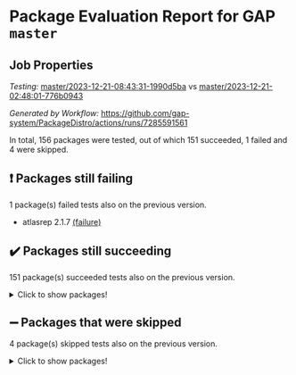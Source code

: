 # Package Evaluation Report for GAP `master`

## Job Properties

*Testing:* [master/2023-12-21-08:43:31-1990d5ba](https://github.com/gap-system/PackageDistro/blob/data/reports/master/2023-12-21-08:43:31-1990d5ba) vs [master/2023-12-21-02:48:01-776b0943](https://github.com/gap-system/PackageDistro/blob/data/reports/master/2023-12-21-02:48:01-776b0943)

*Generated by Workflow:* https://github.com/gap-system/PackageDistro/actions/runs/7285591561

In total, 156 packages were tested, out of which 151 succeeded, 1 failed and 4 were skipped.

## :exclamation: Packages still failing

1 package(s) failed tests also on the previous version.
- atlasrep 2.1.7 [(failure)](https://github.com/gap-system/PackageDistro/actions/runs/7285591561/job/19853193178)

## :heavy_check_mark: Packages still succeeding

151 package(s) succeeded tests also on the previous version.
<details><summary>Click to show packages!</summary>

- 4ti2interface 2023.02-04 [(success)](https://github.com/gap-system/PackageDistro/actions/runs/7285591561/job/19853192030)
- ace 5.6.2 [(success)](https://github.com/gap-system/PackageDistro/actions/runs/7285591561/job/19853192240)
- aclib 1.3.2 [(success)](https://github.com/gap-system/PackageDistro/actions/runs/7285591561/job/19853192421)
- agt 0.3.1 [(success)](https://github.com/gap-system/PackageDistro/actions/runs/7285591561/job/19853192607)
- alnuth 3.2.1 [(success)](https://github.com/gap-system/PackageDistro/actions/runs/7285591561/job/19853192802)
- anupq 3.3.0 [(success)](https://github.com/gap-system/PackageDistro/actions/runs/7285591561/job/19853193009)
- autodoc 2023.06.19 [(success)](https://github.com/gap-system/PackageDistro/actions/runs/7285591561/job/19853195324)
- automata 1.15 [(success)](https://github.com/gap-system/PackageDistro/actions/runs/7285591561/job/19853195805)
- automgrp 1.3.2 [(success)](https://github.com/gap-system/PackageDistro/actions/runs/7285591561/job/19853196115)
- autpgrp 1.11 [(success)](https://github.com/gap-system/PackageDistro/actions/runs/7285591561/job/19853197130)
- cap 2023.12-11 [(success)](https://github.com/gap-system/PackageDistro/actions/runs/7285591561/job/19853197583)
- caratinterface 2.3.6 [(success)](https://github.com/gap-system/PackageDistro/actions/runs/7285591561/job/19853198469)
- cddinterface 2022.11.01 [(success)](https://github.com/gap-system/PackageDistro/actions/runs/7285591561/job/19853198633)
- circle 1.6.6 [(success)](https://github.com/gap-system/PackageDistro/actions/runs/7285591561/job/19853198825)
- classicpres 1.22 [(success)](https://github.com/gap-system/PackageDistro/actions/runs/7285591561/job/19853198992)
- cohomolo 1.6.11 [(success)](https://github.com/gap-system/PackageDistro/actions/runs/7285591561/job/19853199162)
- congruence 1.2.5 [(success)](https://github.com/gap-system/PackageDistro/actions/runs/7285591561/job/19853199350)
- corelg 1.56 [(success)](https://github.com/gap-system/PackageDistro/actions/runs/7285591561/job/19853199540)
- crime 1.6 [(success)](https://github.com/gap-system/PackageDistro/actions/runs/7285591561/job/19853199731)
- crisp 1.4.6 [(success)](https://github.com/gap-system/PackageDistro/actions/runs/7285591561/job/19853199923)
- crypting 0.10.4 [(success)](https://github.com/gap-system/PackageDistro/actions/runs/7285591561/job/19853200118)
- cryst 4.1.27 [(success)](https://github.com/gap-system/PackageDistro/actions/runs/7285591561/job/19853200333)
- crystcat 1.1.10 [(success)](https://github.com/gap-system/PackageDistro/actions/runs/7285591561/job/19853200543)
- ctbllib 1.3.6 [(success)](https://github.com/gap-system/PackageDistro/actions/runs/7285591561/job/19853200735)
- cubefree 1.19 [(success)](https://github.com/gap-system/PackageDistro/actions/runs/7285591561/job/19853200912)
- curlinterface 2.3.2 [(success)](https://github.com/gap-system/PackageDistro/actions/runs/7285591561/job/19853201106)
- cvec 2.8.1 [(success)](https://github.com/gap-system/PackageDistro/actions/runs/7285591561/job/19853201296)
- datastructures 0.3.0 [(success)](https://github.com/gap-system/PackageDistro/actions/runs/7285591561/job/19853201542)
- deepthought 1.0.6 [(success)](https://github.com/gap-system/PackageDistro/actions/runs/7285591561/job/19853201753)
- design 1.8 [(success)](https://github.com/gap-system/PackageDistro/actions/runs/7285591561/job/19853201939)
- difsets 2.3.1 [(success)](https://github.com/gap-system/PackageDistro/actions/runs/7285591561/job/19853202139)
- digraphs 1.6.3 [(success)](https://github.com/gap-system/PackageDistro/actions/runs/7285591561/job/19853202324)
- edim 1.3.7 [(success)](https://github.com/gap-system/PackageDistro/actions/runs/7285591561/job/19853202526)
- example 4.3.4 [(success)](https://github.com/gap-system/PackageDistro/actions/runs/7285591561/job/19853202724)
- examplesforhomalg 2023.10-01 [(success)](https://github.com/gap-system/PackageDistro/actions/runs/7285591561/job/19853202912)
- factint 1.6.3 [(success)](https://github.com/gap-system/PackageDistro/actions/runs/7285591561/job/19853203111)
- ferret 1.0.9 [(success)](https://github.com/gap-system/PackageDistro/actions/runs/7285591561/job/19853203306)
- fga 1.5.0 [(success)](https://github.com/gap-system/PackageDistro/actions/runs/7285591561/job/19853203509)
- fining 1.5.6 [(success)](https://github.com/gap-system/PackageDistro/actions/runs/7285591561/job/19853203723)
- float 1.0.3 [(success)](https://github.com/gap-system/PackageDistro/actions/runs/7285591561/job/19853203918)
- format 1.4.3 [(success)](https://github.com/gap-system/PackageDistro/actions/runs/7285591561/job/19853204119)
- forms 1.2.9 [(success)](https://github.com/gap-system/PackageDistro/actions/runs/7285591561/job/19853204335)
- fplsa 1.2.6 [(success)](https://github.com/gap-system/PackageDistro/actions/runs/7285591561/job/19853204518)
- fr 2.4.12 [(success)](https://github.com/gap-system/PackageDistro/actions/runs/7285591561/job/19853204698)
- francy 2.0.3 [(success)](https://github.com/gap-system/PackageDistro/actions/runs/7285591561/job/19853204893)
- fwtree 1.3 [(success)](https://github.com/gap-system/PackageDistro/actions/runs/7285591561/job/19853205073)
- gapdoc 1.6.6 [(success)](https://github.com/gap-system/PackageDistro/actions/runs/7285591561/job/19853205223)
- gauss 2023.02-04 [(success)](https://github.com/gap-system/PackageDistro/actions/runs/7285591561/job/19853205423)
- gaussforhomalg 2023.11-01 [(success)](https://github.com/gap-system/PackageDistro/actions/runs/7285591561/job/19853205615)
- gbnp 1.0.5 [(success)](https://github.com/gap-system/PackageDistro/actions/runs/7285591561/job/19853205823)
- generalizedmorphismsforcap 2023.08-02 [(success)](https://github.com/gap-system/PackageDistro/actions/runs/7285591561/job/19853206032)
- genss 1.6.8 [(success)](https://github.com/gap-system/PackageDistro/actions/runs/7285591561/job/19853206238)
- gradedmodules 2023.09-01 [(success)](https://github.com/gap-system/PackageDistro/actions/runs/7285591561/job/19853206489)
- gradedringforhomalg 2023.08-01 [(success)](https://github.com/gap-system/PackageDistro/actions/runs/7285591561/job/19853206712)
- grape 4.9.0 [(success)](https://github.com/gap-system/PackageDistro/actions/runs/7285591561/job/19853206933)
- groupoids 1.73 [(success)](https://github.com/gap-system/PackageDistro/actions/runs/7285591561/job/19853207164)
- grpconst 2.6.4 [(success)](https://github.com/gap-system/PackageDistro/actions/runs/7285591561/job/19853207376)
- guarana 0.96.3 [(success)](https://github.com/gap-system/PackageDistro/actions/runs/7285591561/job/19853207579)
- guava 3.18 [(success)](https://github.com/gap-system/PackageDistro/actions/runs/7285591561/job/19853207783)
- hap 1.60 [(success)](https://github.com/gap-system/PackageDistro/actions/runs/7285591561/job/19853207991)
- hapcryst 0.1.15 [(success)](https://github.com/gap-system/PackageDistro/actions/runs/7285591561/job/19853208201)
- hecke 1.5.3 [(success)](https://github.com/gap-system/PackageDistro/actions/runs/7285591561/job/19853208437)
- help 3.5 [(success)](https://github.com/gap-system/PackageDistro/actions/runs/7285591561/job/19853208641)
- homalg 2023.10-01 [(success)](https://github.com/gap-system/PackageDistro/actions/runs/7285591561/job/19853208836)
- homalgtocas 2023.11-01 [(success)](https://github.com/gap-system/PackageDistro/actions/runs/7285591561/job/19853209043)
- idrel 2.45 [(success)](https://github.com/gap-system/PackageDistro/actions/runs/7285591561/job/19853209281)
- images 1.3.1 [(success)](https://github.com/gap-system/PackageDistro/actions/runs/7285591561/job/19853209484)
- intpic 0.3.0 [(success)](https://github.com/gap-system/PackageDistro/actions/runs/7285591561/job/19853209651)
- io 4.8.2 [(success)](https://github.com/gap-system/PackageDistro/actions/runs/7285591561/job/19853209853)
- io_forhomalg 2023.02-04 [(success)](https://github.com/gap-system/PackageDistro/actions/runs/7285591561/job/19853210010)
- irredsol 1.4.4 [(success)](https://github.com/gap-system/PackageDistro/actions/runs/7285591561/job/19853210202)
- json 2.1.1 [(success)](https://github.com/gap-system/PackageDistro/actions/runs/7285591561/job/19853210389)
- jupyterkernel 1.5.0 [(success)](https://github.com/gap-system/PackageDistro/actions/runs/7285591561/job/19853210593)
- jupyterviz 1.5.6 [(success)](https://github.com/gap-system/PackageDistro/actions/runs/7285591561/job/19853210804)
- kan 1.36 [(success)](https://github.com/gap-system/PackageDistro/actions/runs/7285591561/job/19853211026)
- kbmag 1.5.11 [(success)](https://github.com/gap-system/PackageDistro/actions/runs/7285591561/job/19853211209)
- laguna 3.9.6 [(success)](https://github.com/gap-system/PackageDistro/actions/runs/7285591561/job/19853211400)
- liealgdb 2.2.1 [(success)](https://github.com/gap-system/PackageDistro/actions/runs/7285591561/job/19853211598)
- liepring 2.8 [(success)](https://github.com/gap-system/PackageDistro/actions/runs/7285591561/job/19853211824)
- liering 2.4.2 [(success)](https://github.com/gap-system/PackageDistro/actions/runs/7285591561/job/19853212015)
- linearalgebraforcap 2023.12-05 [(success)](https://github.com/gap-system/PackageDistro/actions/runs/7285591561/job/19853212198)
- localizeringforhomalg 2023.10-01 [(success)](https://github.com/gap-system/PackageDistro/actions/runs/7285591561/job/19853212375)
- loops 3.4.3 [(success)](https://github.com/gap-system/PackageDistro/actions/runs/7285591561/job/19853212548)
- lpres 1.0.3 [(success)](https://github.com/gap-system/PackageDistro/actions/runs/7285591561/job/19853212740)
- majoranaalgebras 1.5.1 [(success)](https://github.com/gap-system/PackageDistro/actions/runs/7285591561/job/19853212961)
- mapclass 1.4.6 [(success)](https://github.com/gap-system/PackageDistro/actions/runs/7285591561/job/19853213148)
- matgrp 0.70 [(success)](https://github.com/gap-system/PackageDistro/actions/runs/7285591561/job/19853213312)
- matricesforhomalg 2023.11-02 [(success)](https://github.com/gap-system/PackageDistro/actions/runs/7285591561/job/19853213529)
- modisom 2.5.4 [(success)](https://github.com/gap-system/PackageDistro/actions/runs/7285591561/job/19853213740)
- modulepresentationsforcap 2023.10-01 [(success)](https://github.com/gap-system/PackageDistro/actions/runs/7285591561/job/19853213952)
- modules 2023.10-01 [(success)](https://github.com/gap-system/PackageDistro/actions/runs/7285591561/job/19853214116)
- monoidalcategories 2023.11-02 [(success)](https://github.com/gap-system/PackageDistro/actions/runs/7285591561/job/19853214309)
- nconvex 2022.09-01 [(success)](https://github.com/gap-system/PackageDistro/actions/runs/7285591561/job/19853214541)
- nilmat 1.4.2 [(success)](https://github.com/gap-system/PackageDistro/actions/runs/7285591561/job/19853214753)
- nock 1.5 [(success)](https://github.com/gap-system/PackageDistro/actions/runs/7285591561/job/19853214929)
- normalizinterface 1.3.6 [(success)](https://github.com/gap-system/PackageDistro/actions/runs/7285591561/job/19853215135)
- nq 2.5.10 [(success)](https://github.com/gap-system/PackageDistro/actions/runs/7285591561/job/19853215320)
- numericalsgps 1.3.1 [(success)](https://github.com/gap-system/PackageDistro/actions/runs/7285591561/job/19853215495)
- openmath 11.5.3 [(success)](https://github.com/gap-system/PackageDistro/actions/runs/7285591561/job/19853215684)
- orb 4.9.0 [(success)](https://github.com/gap-system/PackageDistro/actions/runs/7285591561/job/19853215877)
- packagemanager 1.4.2 [(success)](https://github.com/gap-system/PackageDistro/actions/runs/7285591561/job/19853216056)
- patternclass 2.4.3 [(success)](https://github.com/gap-system/PackageDistro/actions/runs/7285591561/job/19853216255)
- permut 2.0.4 [(success)](https://github.com/gap-system/PackageDistro/actions/runs/7285591561/job/19853216479)
- polenta 1.3.10 [(success)](https://github.com/gap-system/PackageDistro/actions/runs/7285591561/job/19853216679)
- polymaking 0.8.7 [(success)](https://github.com/gap-system/PackageDistro/actions/runs/7285591561/job/19853216866)
- primgrp 3.4.4 [(success)](https://github.com/gap-system/PackageDistro/actions/runs/7285591561/job/19853217062)
- profiling 2.5.4 [(success)](https://github.com/gap-system/PackageDistro/actions/runs/7285591561/job/19853217297)
- qpa 1.34 [(success)](https://github.com/gap-system/PackageDistro/actions/runs/7285591561/job/19853217480)
- quagroup 1.8.3 [(success)](https://github.com/gap-system/PackageDistro/actions/runs/7285591561/job/19853217654)
- radiroot 2.9 [(success)](https://github.com/gap-system/PackageDistro/actions/runs/7285591561/job/19853217840)
- rcwa 4.7.1 [(success)](https://github.com/gap-system/PackageDistro/actions/runs/7285591561/job/19853218040)
- rds 1.8 [(success)](https://github.com/gap-system/PackageDistro/actions/runs/7285591561/job/19853218207)
- recog 1.4.2 [(success)](https://github.com/gap-system/PackageDistro/actions/runs/7285591561/job/19853218375)
- repndecomp 1.3.0 [(success)](https://github.com/gap-system/PackageDistro/actions/runs/7285591561/job/19853218572)
- repsn 3.1.1 [(success)](https://github.com/gap-system/PackageDistro/actions/runs/7285591561/job/19853218769)
- resclasses 4.7.3 [(success)](https://github.com/gap-system/PackageDistro/actions/runs/7285591561/job/19853218948)
- ringsforhomalg 2023.11-02 [(success)](https://github.com/gap-system/PackageDistro/actions/runs/7285591561/job/19853219139)
- sco 2023.08-01 [(success)](https://github.com/gap-system/PackageDistro/actions/runs/7285591561/job/19853219323)
- scscp 2.4.1 [(success)](https://github.com/gap-system/PackageDistro/actions/runs/7285591561/job/19853219471)
- semigroups 5.3.2 [(success)](https://github.com/gap-system/PackageDistro/actions/runs/7285591561/job/19853219676)
- sglppow 2.3 [(success)](https://github.com/gap-system/PackageDistro/actions/runs/7285591561/job/19853219882)
- sgpviz 0.999.5 [(success)](https://github.com/gap-system/PackageDistro/actions/runs/7285591561/job/19853220045)
- simpcomp 2.1.14 [(success)](https://github.com/gap-system/PackageDistro/actions/runs/7285591561/job/19853220229)
- singular 2023.02.09 [(success)](https://github.com/gap-system/PackageDistro/actions/runs/7285591561/job/19853220425)
- sl2reps 1.1 [(success)](https://github.com/gap-system/PackageDistro/actions/runs/7285591561/job/19853221060)
- sla 1.5.3 [(success)](https://github.com/gap-system/PackageDistro/actions/runs/7285591561/job/19853221284)
- smallgrp 1.5.3 [(success)](https://github.com/gap-system/PackageDistro/actions/runs/7285591561/job/19853221468)
- smallsemi 0.6.13 [(success)](https://github.com/gap-system/PackageDistro/actions/runs/7285591561/job/19853221648)
- sonata 2.9.6 [(success)](https://github.com/gap-system/PackageDistro/actions/runs/7285591561/job/19853221813)
- sophus 1.27 [(success)](https://github.com/gap-system/PackageDistro/actions/runs/7285591561/job/19853222030)
- sotgrps 1.2 [(success)](https://github.com/gap-system/PackageDistro/actions/runs/7285591561/job/19853222210)
- spinsym 1.5.2 [(success)](https://github.com/gap-system/PackageDistro/actions/runs/7285591561/job/19853222412)
- standardff 1.0 [(success)](https://github.com/gap-system/PackageDistro/actions/runs/7285591561/job/19853222622)
- symbcompcc 1.3.2 [(success)](https://github.com/gap-system/PackageDistro/actions/runs/7285591561/job/19853222815)
- thelma 1.3 [(success)](https://github.com/gap-system/PackageDistro/actions/runs/7285591561/job/19853223050)
- tomlib 1.2.9 [(success)](https://github.com/gap-system/PackageDistro/actions/runs/7285591561/job/19853223314)
- toolsforhomalg 2023.11-01 [(success)](https://github.com/gap-system/PackageDistro/actions/runs/7285591561/job/19853223603)
- toric 1.9.5 [(success)](https://github.com/gap-system/PackageDistro/actions/runs/7285591561/job/19853223854)
- toricvarieties 2022.07.13 [(success)](https://github.com/gap-system/PackageDistro/actions/runs/7285591561/job/19853224068)
- transgrp 3.6.5 [(success)](https://github.com/gap-system/PackageDistro/actions/runs/7285591561/job/19853224309)
- ugaly 4.1.3 [(success)](https://github.com/gap-system/PackageDistro/actions/runs/7285591561/job/19853224640)
- unipot 1.5 [(success)](https://github.com/gap-system/PackageDistro/actions/runs/7285591561/job/19853224959)
- unitlib 4.2.0 [(success)](https://github.com/gap-system/PackageDistro/actions/runs/7285591561/job/19853225218)
- utils 0.84 [(success)](https://github.com/gap-system/PackageDistro/actions/runs/7285591561/job/19853225518)
- uuid 0.7 [(success)](https://github.com/gap-system/PackageDistro/actions/runs/7285591561/job/19853225758)
- walrus 0.9991 [(success)](https://github.com/gap-system/PackageDistro/actions/runs/7285591561/job/19853225969)
- wedderga 4.10.4 [(success)](https://github.com/gap-system/PackageDistro/actions/runs/7285591561/job/19853226253)
- xmod 2.91 [(success)](https://github.com/gap-system/PackageDistro/actions/runs/7285591561/job/19853226503)
- xmodalg 1.23 [(success)](https://github.com/gap-system/PackageDistro/actions/runs/7285591561/job/19853226715)
- yangbaxter 0.10.3 [(success)](https://github.com/gap-system/PackageDistro/actions/runs/7285591561/job/19853226934)
- zeromqinterface 0.14 [(success)](https://github.com/gap-system/PackageDistro/actions/runs/7285591561/job/19853227161)
</details>

## :heavy_minus_sign: Packages that were skipped

4 package(s) skipped tests also on the previous version.
<details><summary>Click to show packages!</summary>

- browse 1.8.21 [(skipped)](https://github.com/gap-system/PackageDistro/actions/runs/7285591561/job/19852795278)
- itc 1.5.1 [(skipped)](https://github.com/gap-system/PackageDistro/actions/runs/7285591561/job/19852795278)
- polycyclic 2.16 [(skipped)](https://github.com/gap-system/PackageDistro/actions/runs/7285591561/job/19852795278)
- xgap 4.31 [(skipped)](https://github.com/gap-system/PackageDistro/actions/runs/7285591561/job/19852795278)
</details>

